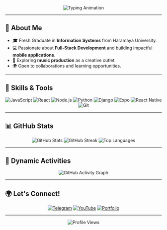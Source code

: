 <div align="center">  
  <img src="https://readme-typing-svg.herokuapp.com?font=Fira+Code&weight=500&size=24&pause=1000&color=F77B00&center=true&width=800&lines=Hi+there!+I'm+Amanuel+Solomon+👋;Full-Stack+Developer+%7C+Tech+Enthusiast;Frontend%2C+Backend%2C+and+Mobile+App+Specialist" alt="Typing Animation" />  
</div>  


---

## 🌟 **About Me**

- 🎓 Fresh Graduate in **Information Systems** from Haramaya University.  
- 💻 Passionate about **Full-Stack Development** and building impactful **mobile applications**.  
- 🎵 Exploring **music production** as a creative outlet.  
- 🌍 Open to collaborations and learning opportunities.  

---

## 🚀 **Skills & Tools**

<div align="center">  
  <img src="https://img.shields.io/badge/JavaScript-F7DF1E?style=for-the-badge&logo=javascript&logoColor=black" alt="JavaScript" />  
  <img src="https://img.shields.io/badge/React-61DAFB?style=for-the-badge&logo=react&logoColor=black" alt="React" />  
  <img src="https://img.shields.io/badge/Node.js-339933?style=for-the-badge&logo=nodedotjs&logoColor=white" alt="Node.js" />  
  <img src="https://img.shields.io/badge/Python-3776AB?style=for-the-badge&logo=python&logoColor=white" alt="Python" />  
  <img src="https://img.shields.io/badge/Django-092E20?style=for-the-badge&logo=django&logoColor=white" alt="Django" />  
  <img src="https://img.shields.io/badge/Expo-000020?style=for-the-badge&logo=expo&logoColor=white" alt="Expo" />  
  <img src="https://img.shields.io/badge/React%20Native-61DAFB?style=for-the-badge&logo=react&logoColor=black" alt="React Native" />  
  <img src="https://img.shields.io/badge/Git-F05032?style=for-the-badge&logo=git&logoColor=white" alt="Git" />  
</div>  

---

## 📊 **GitHub Stats**

<div align="center">  
  <img src="https://github-readme-stats.vercel.app/api?username=AMANI-BLU&show_icons=true&theme=radical&count_private=true" alt="GitHub Stats" />  
  <img src="https://github-readme-streak-stats.herokuapp.com/?user=AMANI-BLU&theme=radical" alt="GitHub Streak" />  
  <img src="https://github-readme-stats.vercel.app/api/top-langs/?username=AMANI-BLU&layout=compact&theme=radical" alt="Top Languages" />  
</div>  

---

## 🎨 **Dynamic Activities**

<div align="center">  
  <img src="https://github-readme-activity-graph.vercel.app/graph?username=AMANI-BLU&theme=react-dark&hide_border=true&area=true" alt="GitHub Activity Graph" />  
</div>  
 

---

## 🌍 **Let's Connect!**

<div align="center">  
  <a href="https://t.me/AMANI-BLU" target="_blank"><img src="https://img.shields.io/badge/Telegram-2CA5E0?style=for-the-badge&logo=telegram&logoColor=white" alt="Telegram" /></a>  
  <a href="https://www.youtube.com/channel/UCXXXXX" target="_blank"><img src="https://img.shields.io/badge/YouTube-FF0000?style=for-the-badge&logo=youtube&logoColor=white" alt="YouTube" /></a>  
  <a href="https://amani-blu.dev" target="_blank"><img src="https://img.shields.io/badge/Portfolio-FF7B00?style=for-the-badge&logo=dev.to&logoColor=white" alt="Portfolio" /></a>  
</div>  

---

<div align="center">  
  <img src="https://komarev.com/ghpvc/?username=AMANI-BLU&style=for-the-badge" alt="Profile Views" />  
</div>  
